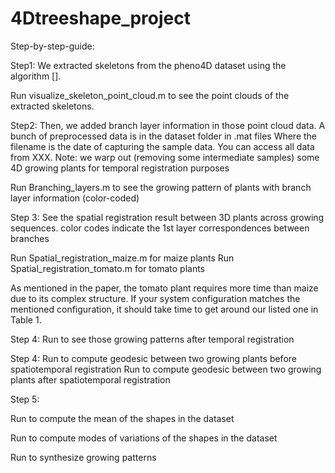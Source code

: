 # 4Dtreeshape_project


Step-by-step-guide:

Step1:
We extracted skeletons from the pheno4D dataset using the algorithm []. 

Run visualize_skeleton_point_cloud.m to see the point clouds of the extracted skeletons.

Step2:
Then, we added branch layer information in those point cloud data. A bunch of preprocessed data is in the dataset folder in .mat files Where the filename is the date of capturing the sample data. You can access all data from XXX. Note: we warp out (removing some intermediate samples) some 4D growing plants for temporal registration purposes

Run Branching_layers.m to see the growing pattern of plants with branch layer information (color-coded)

Step 3:
See the spatial registration result between 3D plants across growing sequences. color codes indicate the 1st layer correspondences between branches

Run Spatial_registration_maize.m for maize plants
Run Spatial_registration_tomato.m for tomato plants

As mentioned in the paper, the tomato plant requires more time than maize due to its complex structure. If your system configuration matches the mentioned configuration, it should take time to get around our listed one in Table 1.

Step 4:
Run to see those growing patterns after temporal registration

Step 4: 
Run to compute geodesic between two growing plants before spatiotemporal registration
Run to compute geodesic between two growing plants after spatiotemporal registration

Step 5:

Run to compute the mean of the shapes in the dataset 

Run to compute modes of variations of the shapes in the dataset 

Run to synthesize growing patterns



